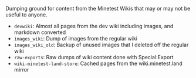 Dumping ground for content from the Minetest Wikis that may or may not be useful to anyone.

- `devwiki`: Almost all pages from the dev wiki including images, and markdown converted
- `images_wiki`: Dump of images from the regular wiki
- `images_wiki_old`: Backup of unused images that I deleted off the regular wiki
- `raw-exports`: Raw dumps of wiki content done with Special:Export
- `wiki-minetest-land-store`: Cached pages from the wiki.minetest.land mirror
